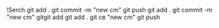 !Serch git add . git commit -m "new cm" git push git add . git commit -m "new
cm" gitgit add git add . git cв "new cm" git push
